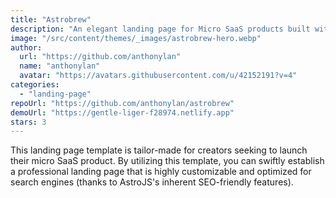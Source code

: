 ```yaml
---
title: "Astrobrew"
description: "An elegant landing page for Micro SaaS products built with Astro & Skeleton CSS"
image: "/src/content/themes/_images/astrobrew-hero.webp"
author:
  url: "https://github.com/anthonylan"
  name: "anthonylan"
  avatar: "https://avatars.githubusercontent.com/u/42152191?v=4"
categories:
  - "landing-page"
repoUrl: "https://github.com/anthonylan/astrobrew"
demoUrl: "https://gentle-liger-f28974.netlify.app"
stars: 3
---
```


<p>
  This landing page template is tailor-made for creators seeking to launch their micro SaaS product.
  By utilizing this template, you can swiftly establish a professional landing page that is highly
  customizable and optimized for search engines (thanks to AstroJS's inherent SEO-friendly
  features).
</p>
